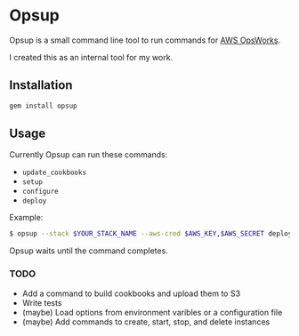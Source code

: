 # Opsup

Opsup is a small command line tool to run commands for [AWS OpsWorks][aws-opsworks].

I created this as an internal tool for my work.

[aws-opsworks]: https://aws.amazon.com/jp/opsworks/

## Installation

```ruby
gem install opsup
```

## Usage

Currently Opsup can run these commands:

- `update_cookbooks`
- `setup`
- `configure`
- `deploy`

Example:

```bash
$ opsup --stack $YOUR_STACK_NAME --aws-cred $AWS_KEY,$AWS_SECRET deploy
```

Opsup waits until the command completes.

### TODO

- Add a command to build cookbooks and upload them to S3
- Write tests
- (maybe) Load options from environment varibles or a configuration file
- (maybe) Add commands to create, start, stop, and delete instances
